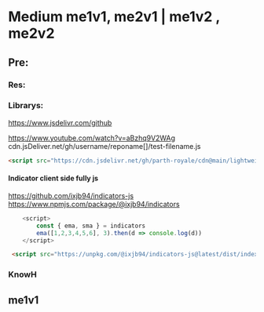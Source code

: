 # Medium me1v1, me2v1 | me1v2 , me2v2

## Pre:

### Res:

### Librarys:

https://www.jsdelivr.com/github

https://www.youtube.com/watch?v=aBzhq9V2WAg
cdn.jsDeliver.net/gh/username/reponame\[\]/test-filename.js 

````html
<script src="https://cdn.jsdelivr.net/gh/parth-royale/cdn@main/lightweight-charts.standalone.production.js"></script>
````

#### Indicator client side fully js

https://github.com/ixjb94/indicators-js
https://www.npmjs.com/package/@ixjb94/indicators

````javascript
	<script>
		const { ema, sma } = indicators
		ema([1,2,3,4,5,6], 3).then(d => console.log(d))
	</script>
````

````html
 <script src="https://unpkg.com/@ixjb94/indicators-js@latest/dist/index.umd.js"></script>
````

### KnowH

## me1v1

````html

````
